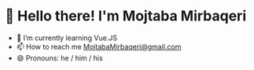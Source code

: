 # 👋 Hello there! I'm Mojtaba Mirbaqeri

- 🌱 I’m currently learning Vue.JS
- 📫 How to reach me [MojtabaMirbaqeri@gmail.com](mailto:MojtabaMirbaqeri@gmail.com)
- 😄 Pronouns: he / him / his

<!---
MojtabaMirbaqeri/MojtabaMirbaqeri is a ✨ special ✨ repository because its `README.md` (this file) appears on your GitHub profile.
You can click the Preview link to take a look at your changes.
--->
